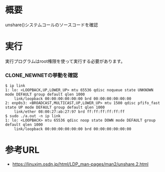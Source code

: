 # 概要
unshare()システムコールのソースコードを確認

# 実行
実行プログラムはroot権限を使って実行する必要があります。

### CLONE_NEWNETの挙動を確認
```
$ ip link
1: lo: <LOOPBACK,UP,LOWER_UP> mtu 65536 qdisc noqueue state UNKNOWN mode DEFAULT group default qlen 1000
    link/loopback 00:00:00:00:00:00 brd 00:00:00:00:00:00
2: enp0s3: <BROADCAST,MULTICAST,UP,LOWER_UP> mtu 1500 qdisc pfifo_fast state UP mode DEFAULT group default qlen 1000
    link/ether 08:00:27:ab:27:97 brd ff:ff:ff:ff:ff:ff
$ sudo ./a.out -n ip link
1: lo: <LOOPBACK> mtu 65536 qdisc noop state DOWN mode DEFAULT group default qlen 1000
    link/loopback 00:00:00:00:00:00 brd 00:00:00:00:00:00
```

# 参考URL
- https://linuxjm.osdn.jp/html/LDP_man-pages/man2/unshare.2.html
